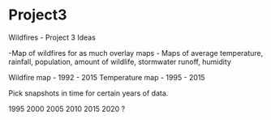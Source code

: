 # Project3

Wildfires - Project 3 Ideas

-Map of wildfires for as much 
	overlay maps - Maps of average temperature, 
			rainfall, 
			population,
			amount of wildlife, 
			stormwater runoff,
			humidity
			
			
			
			
Wildfire map - 1992 - 2015
Temperature map - 1995 - 2015

Pick snapshots in time for certain years of data.

1995
2000
2005
2010
2015
2020
?
